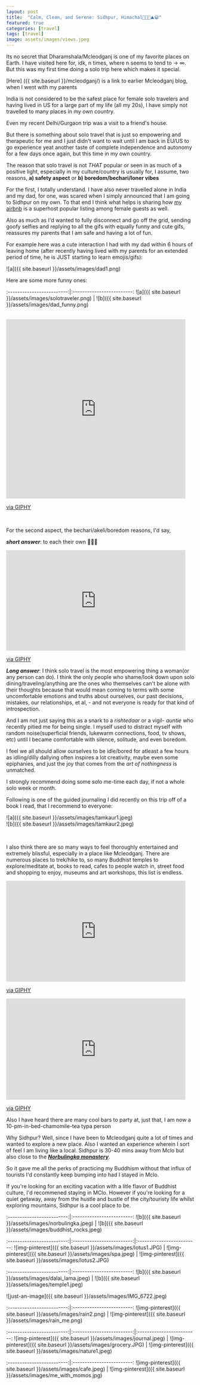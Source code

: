 ```yaml
---
layout: post
title:  "Calm, Clean, and Serene: Sidhpur, Himachal👩🏻‍💻⛰😁"
featured: true
categories: [travel]
tags: [travel]
image: assets/images/views.jpeg
---
```


Its no secret that Dharamshala/Mcleodganj is one of my favorite places on Earth. I have visited here for, idk, n times, where n seems to tend to → ∞. But this was my first time doing a solo trip here which makes it special. 

[Here] ({{ site.baseurl }}/mcleodganj/) is a link to earlier Mcleodganj blog, when I went with my parents

India is not considered to be the safest place for female solo travelers and having lived in US for a large part of my life (all my 20s), I have simply not travelled to many places in my own country.

Even my recent Delhi/Gurgaon trip was a visit to a friend's house. 

But there is something about solo travel that is just so empowering and therapeutic
 for me and I just didn't want to wait until I am back in EU/US to go experience yeat another taste of complete independence and autonomy for a few days once again, but this time in my own country.  

The reason that solo travel is not _THAT_ popular or seen in as much of a positive light, especially in my culture/country is usually for, I assume, two reasons, **a) safety aspect** or **b) boredom/bechari/loner vibes**

For the first, I totally understand. I have also never travelled alone in India and my dad, for one, was scared when I simply announced that I am going to Sidhpur on my own. To that end I think what helps is sharing how [my airbnb](https://www.airbnb.co.in/rooms/707312550600330911?guests=1&adults=1&s=67&unique_share_id=091fbfee-d127-430d-84c4-b143a3f17154) is a superhost popular listing among female guests as well. 

Also as much as I'd wanted to fully disconnect and go off the grid, sending goofy selfies and replying to all the gifs with equally funny and cute gifs, reassures my parents that I am safe and having a lot of fun.

For example here was a cute interaction I had with my dad within 6 hours of leaving home (after recently having lived with my parents for an extended period of time, he is JUST starting to learn emojis/gifs):

![a]({{ site.baseurl }}/assets/images/dad1.png)


Here are some more funny ones:

:-------------------------:|:-------------------------:
![a]({{ site.baseurl }}/assets/images/solotraveler.png)  |  ![b]({{ site.baseurl }}/assets/images/dad_funny.png) 

<br> 
<iframe src="https://giphy.com/embed/xUPGcJyyQsxLzBVMk0" width="480" height="480" style="" frameBorder="0" class="giphy-embed" allowFullScreen></iframe><p><a href="https://giphy.com/gifs/animation-design-xUPGcJyyQsxLzBVMk0">via GIPHY</a></p>

<br>


For the second aspect, the bechari/akeli/boredom reasons, I'd say,

***short answer***: to each their own 🤷🏻‍♀️

<iframe src="https://giphy.com/embed/2EzjEIRAW3g4vkkLW3" width="480" height="269" style="" frameBorder="0" class="giphy-embed" allowFullScreen></iframe><p><a href="https://giphy.com/gifs/RHOCheshire-2EzjEIRAW3g4vkkLW3">via GIPHY</a></p>


***Long answer***: I think solo travel is the most empowering thing a woman(or any person can do). I think the only people who shame/look down upon solo dining/traveling/anything are the ones who themselves can't be alone with their thoughts because that would mean coming to terms with some uncomfortable emotions and truths about ourselves, our past decisions, mistakes, our relationships, et al, - and not everyone is ready for that kind of introspection. 

And I am not just saying this as a snark to a _rishtedaar_ or a vigil- *auntie* who recently pitied me for being single. I myself used to distract myself with random noise(superficial friends, lukewarm connections, food, tv shows, etc) until I became comfortable with silence, solitude, and even boredom.

I feel we all should allow ourselves to be idle/bored for atleast a few hours as idling/dilly dallying often inspires a lot creativity, maybe even some epiphanies, and just the joy that comes from the _art of nothingness_ is unmatched.

I strongly recommend doing some solo me-time each day, if not a whole solo week or month.

Following is one of the guided journaling I did recently on this trip off of a book I read, that I recommend to everyone:


![a]({{ site.baseurl }}/assets/images/tamkaur1.jpeg)  
![b]({{ site.baseurl }}/assets/images/tamkaur2.jpeg) 

<br>

I also think there are so many ways to feel thoroughly entertained and extremely blissful, especially in a place like Mcleodganj. There are numerous places to trek/hike to, so many Buddhist temples to explore/meditate at, books to read, cafes to people watch in, street food and shopping to enjoy, museums and art workshops, this list is endless.

<iframe src="https://giphy.com/embed/jRvpDcLfozLIonuiaY" width="480" height="270" frameBorder="0" class="giphy-embed" allowFullScreen></iframe><p><a href="https://giphy.com/gifs/parks-and-recreation-rec-peacocktv-jRvpDcLfozLIonuiaY">via GIPHY</a></p>

<iframe src="https://giphy.com/embed/6XgCsxbILhVLRfF3vW" width="480" height="271" style="" frameBorder="0" class="giphy-embed" allowFullScreen></iframe><p><a href="https://giphy.com/gifs/leximartone-attitude-hair-flip-stomp-6XgCsxbILhVLRfF3vW">via GIPHY</a></p>

Also I have heard there are many cool bars to party at, just that, I am now a 10-pm-in-bed-chamomile-tea typa person

Why Sidhpur? Well, since I have been to Mcleodganj quite a lot of times and wanted to explore a new place. Also I wanted an experience wherein I sort of feel I am living like a local. Sidhpur is 30-40 mins away from Mclo but also close to the [***Norbulingka monastery***](https://india.norbulingka.org/?srsltid=AfmBOoqAN7Xrt_VkuSn0OYH8iLK4wP1ayVR3kQw0qe-1Kwd422ZUEpYX). 

So it gave me all the perks of practicing my Buddhism without that influx of tourists I'd constantly keep bumping into had I stayed in Mclo.


If you're looking for an exciting vacation with a litle flavor of Buddhist culture, I'd recommened staying in MClo. However if you're looking for a quiet getaway, away from the hustle and bustle of the city/touristy life whilst exploring mountains, Sidhpur is a cool place to be.

:-------------------------:|:-------------------------:
![b]({{ site.baseurl }}/assets/images/norbulingka.jpeg) |  ![b]({{ site.baseurl }}/assets/images/buddhist_rocks.jpeg)

:-------------------------:|:-------------------------:|:-------------------------:
![img-pinterest]({{ site.baseurl }}/assets/images/lotus1.JPG)  |  ![img-pinterest]({{ site.baseurl }}/assets/images/spa.jpeg) |  ![img-pinterest]({{ site.baseurl }}/assets/images/lotus2.JPG)

:-------------------------:|:-------------------------:
![b]({{ site.baseurl }}/assets/images/dalai_lama.jpeg) |  ![b]({{ site.baseurl }}/assets/images/temple1.jpeg)


![just-an-image]({{ site.baseurl }}/assets/images/IMG_6722.jpeg)

:-------------------------:|:-------------------------:
![img-pinterest]({{ site.baseurl }}/assets/images/rain2.png) |  ![img-pinterest]({{ site.baseurl }}/assets/images/rain_me.png)

:-------------------------:|:-------------------------:|:-------------------------:
![img-pinterest]({{ site.baseurl }}/assets/images/journal.jpeg)  |  ![img-pinterest]({{ site.baseurl }}/assets/images/grocery.JPG) |  ![img-pinterest]({{ site.baseurl }}/assets/images/nature1.jpeg)

:-------------------------:|:-------------------------:
![img-pinterest]({{ site.baseurl }}/assets/images/cafe.jpeg) |  ![img-pinterest]({{ site.baseurl }}/assets/images/me_with_momos.jpg)
